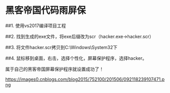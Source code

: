 # 黑客帝国代码雨屏保

##1. 使用vs2017编译项目工程

##2. 找到生成的exe文件，将exe后缀改为scr（hacker.exe->hacker.scr）

##3. 将文件hacker.scr拷贝到C:\Windows\System32下

##4. 鼠标移到桌面，右击，选择个性化，屏幕保护程序，选择hacker。

属于自己的黑客帝国屏幕保护程序就设置成功了！

https://images0.cnblogs.com/blog2015/752100/201506/092118239107471.png
